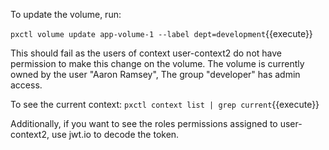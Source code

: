 To update the volume, run:

`pxctl volume update app-volume-1 --label dept=development`{{execute}}


This should fail as the users of context user-context2 do not have permission to make this change on the volume. The volume is currently owned by the user "Aaron Ramsey", The group "developer" has admin access.


To see the current context:
`pxctl context list | grep current`{{execute}} 


Additionally, if you want to see the roles permissions assigned to user-context2, use jwt.io to decode the token.
